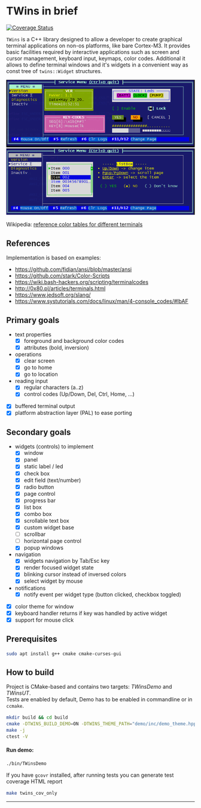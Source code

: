 # TWins in brief

[![Coverage Status](https://coveralls.io/repos/bitbucket/mmidor/twins/badge.svg?branch=master)](https://coveralls.io/bitbucket/mmidor/twins?branch=master) 

`TWins` is a C++ library designed to allow a developer to create graphical terminal applications on non-os platforms, like bare Cortex-M3.
It provides basic facilities required by interactive applications such as screen and cursor management, keyboard input, keymaps, color codes.
Additional it allows to define terminal windows and it's widgets in a convenient way as const tree of `twins::Widget` structures.

![example 1](doc/sshot5.png)
![example 2](doc/sshot6.png)

Wikipedia: [reference color tables for different terminals](https://en.m.wikipedia.org/wiki/ANSI_escape_code)

## References

Implementation is based on examples:

* https://github.com/fidian/ansi/blob/master/ansi
* https://github.com/stark/Color-Scripts
* https://wiki.bash-hackers.org/scripting/terminalcodes
* http://0x80.pl/articles/terminals.html
* https://www.jedsoft.org/slang/
* https://www.systutorials.com/docs/linux/man/4-console_codes/#lbAF

## Primary goals

- text properties
    - [x] foreground and background color codes
    - [x] attributes (bold, inversion)
- operations
    - [x] clear screen
    - [x] go to home
    - [x] go to location
- reading input
    - [x] regular characters (a..z)
    - [x] control codes (Up/Down, Del, Ctrl, Home, ...)
- [x] buffered terminal output
- [x] platform abstraction layer (PAL) to ease porting

## Secondary goals

- widgets (controls) to implement
    - [x] window
    - [x] panel
    - [x] static label / led
    - [x] check box
    - [x] edit field (text/number)
    - [x] radio button
    - [x] page control
    - [x] progress bar
    - [x] list box
    - [x] combo box
    - [x] scrollable text box
    - [x] custom widget base
    - [ ] scrollbar
    - [ ] horizontal page control
    - [x] popup windows
- navigation
    - [x] widgets navigation by Tab/Esc key
    - [x] render focused widget state
    - [x] blinking cursor instead of inversed colors
    - [x] select widget by mouse
- notifications
    - [x] notify event per widget type (button clicked, checkbox toggled)
- [x] color theme for window
- [x] keyboard handler returns if key was handled by active widget
- [x] support for mouse click

## Prerequisites

```bash
sudo apt install g++ cmake cmake-curses-gui
```

## How to build

Project is CMake-based and contains two targets: *TWinsDemo* and *TWinsUT*.  
Tests are enabled by default, Demo has to be enabled in commandline or in `ccmake`.

```bash
mkdir build && cd build
cmake -DTWINS_BUILD_DEMO=ON -DTWINS_THEME_PATH="demo/inc/demo_theme.hpp" ..
make -j
ctest -V
```

#### Run demo:

```bash
./bin/TWinsDemo
```

If you have `gcovr` installed, after running tests you can generate test coverage HTML report

```bash
make twins_cov_only
```

---
